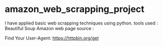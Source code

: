 # amazon_web_scrapping_project

I have applied basic web scrapping techniques using python.
tools used : Beautiful Soup 
Amazon web page source :


Find Your User-Agent: https://httpbin.org/get
